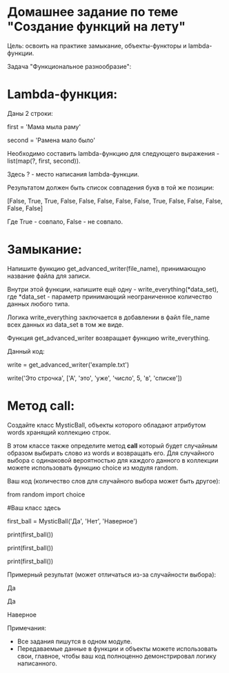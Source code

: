 # Домашнее задание по теме "Создание функций на лету"

Цель: освоить на практике замыкание, объекты-функторы и lambda-функции.

Задача "Функциональное разнообразие":

# Lambda-функция:

Даны 2 строки:

first = 'Мама мыла раму'

second = 'Рамена мало было'

Необходимо составить lambda-функцию для следующего выражения - list(map(?, first, second)).

Здесь ? - место написания lambda-функции.

Результатом должен быть список совпадения букв в той же позиции:

[False, True, True, False, False, False, False, False, True, False, False, False, False, False]

Где True - совпало, False - не совпало.

# Замыкание:

Напишите функцию get_advanced_writer(file_name), принимающую название файла для записи.

Внутри этой функции, напишите ещё одну - write_everything(*data_set), где *data_set - параметр принимающий неограниченное количество данных любого типа.

Логика write_everything заключается в добавлении в файл file_name всех данных из data_set в том же виде.

Функция get_advanced_writer возвращает функцию write_everything.

Данный код:

write = get_advanced_writer('example.txt')

write('Это строчка', ['А', 'это', 'уже', 'число', 5, 'в', 'списке'])

# Метод __call__:

Создайте класс MysticBall, объекты которого обладают атрибутом words хранящий коллекцию строк.

В этом классе также определите метод __call__ который будет случайным образом выбирать слово из words и возвращать его. Для случайного выбора с одинаковой вероятностью для каждого данного в коллекции можете использовать функцию choice из модуля random.

Ваш код (количество слов для случайного выбора может быть другое):

from random import choice

#Ваш класс здесь

first_ball = MysticBall('Да', 'Нет', 'Наверное')

print(first_ball())

print(first_ball())

print(first_ball())

Примерный результат (может отличаться из-за случайности выбора):

Да

Да

Наверное

Примечания:
  - Все задания пишутся в одном модуле.
  - Передаваемые данные в функции и объекты можете использовать свои, главное, чтобы ваш код полноценно демонстрировал логику написанного.
